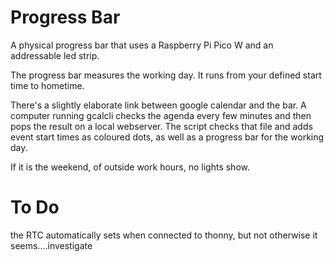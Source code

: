 # Progress Bar

A physical progress bar that uses a Raspberry Pi Pico W and an addressable led strip. 

The progress bar measures the working day. It runs from your defined start time to hometime. 

There's a slightly elaborate link between google calendar and the bar. A computer running gcalcli checks the agenda every few minutes and then pops the result on a local webserver. The script checks that file and adds event start times as coloured dots, as well as a progress bar for the working day.

If it is the weekend, of outside work hours, no lights show.

# To Do

the RTC automatically sets when connected to thonny, but not otherwise it seems....investigate
